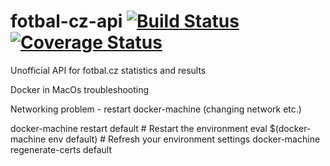 # fotbal-cz-api [![Build Status](https://travis-ci.org/mikealdo/fotbal-cz-api.svg?branch=master)](https://travis-ci.org/mikealdo/fotbal-cz-api) [![Coverage Status](https://coveralls.io/repos/mikealdo/fotbal-cz-api/badge.svg?branch=master&service=github)](https://coveralls.io/github/mikealdo/fotbal-cz-api?branch=master)



Unofficial API for fotbal.cz statistics and results

Docker in MacOs troubleshooting

Networking problem - restart docker-machine (changing network etc.)

docker-machine restart default      # Restart the environment
eval $(docker-machine env default)  # Refresh your environment settings
docker-machine regenerate-certs default